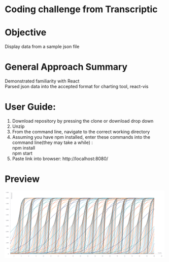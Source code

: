 # Coding challenge from Transcriptic

# Objective
Display data from a sample json file <br />

# General Approach Summary <br />
Demonstrated familiarity with React <br />
Parsed json data into the accepted format for charting tool, react-vis <br />

# User Guide: <br />
  1. Download repository by pressing the clone or download drop down <br />
  2. Unzip <br />
  3. From the command line, navigate to the correct working directory <br />
  4. Assuming you have npm installed, enter these commands into the command line(they may take a while) : <br />
    npm install <br />
    npm start <br />
  5. Paste link into browser: http://localhost:8080/ <br />
  
# Preview
![preview](https://github.com/ajsgiri/transcriptic/blob/master/preview.png?raw=true)
